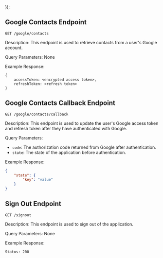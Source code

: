 
});

## Google Contacts Endpoint

```
GET /google/contacts
```
Description: This endpoint is used to retrieve contacts from a user's Google account. 

Query Parameters: None

Example Response: 

```
{
    accessToken: <encrypted access token>,
    refreshToken: <refresh token>
}
```

## Google Contacts Callback Endpoint

```
GET /google/contacts/callback
```

Description: This endpoint is used to update the user's Google access token and refresh token after they have authenticated with Google.

Query Parameters: 
- `code`: The authorization code returned from Google after authentication.
- `state`: The state of the application before authentication.

Example Response:

```json
{
    "state": {
        "key": "value"
    }
}
```

## Sign Out Endpoint

```
GET /signout
```

Description: This endpoint is used to sign out of the application.

Query Parameters: None

Example Response:

```
Status: 200
```